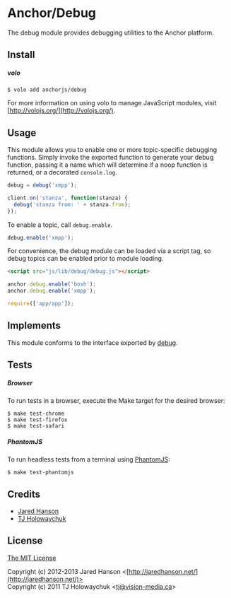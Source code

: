 # Anchor/Debug

The debug module provides debugging utilities to the Anchor platform.

## Install

##### volo

    $ volo add anchorjs/debug

For more information on using volo to manage JavaScript modules, visit [http://volojs.org/](http://volojs.org/).

## Usage

This module allows you to enable one or more topic-specific debugging functions.
Simply invoke the exported function to generate your debug function, passing it
a name which will determine if a noop function is returned, or a decorated
`console.log`.

```javascript
debug = debug('xmpp');

client.on('stanza', function(stanza) {
  debug('stanza from: ' + stanza.from);
});
```

To enable a topic, call `debug.enable`.

```javascript
debug.enable('xmpp');
```

For convenience, the debug module can be loaded via a script tag, so debug
topics can be enabled prior to module loading.

```html
<script src="js/lib/debug/debug.js"></script>
```

```javascript
anchor.debug.enable('bosh');
anchor.debug.enable('xmpp');

require(['app/app']);
```

## Implements

This module conforms to the interface exported by [debug](https://github.com/visionmedia/debug).

## Tests

##### Browser

To run tests in a browser, execute the Make target for the desired browser:

    $ make test-chrome
    $ make test-firefox
    $ make test-safari

##### PhantomJS

To run headless tests from a terminal using [PhantomJS](http://phantomjs.org/):

    $ make test-phantomjs

## Credits

  - [Jared Hanson](http://github.com/jaredhanson)
  - [TJ Holowaychuk](https://github.com/visionmedia)

## License

[The MIT License](http://opensource.org/licenses/MIT)

Copyright (c) 2012-2013 Jared Hanson <[http://jaredhanson.net/](http://jaredhanson.net/)>  
Copyright (c) 2011 TJ Holowaychuk <[tj@vision-media.ca](mailto:tj@vision-media.ca)>
